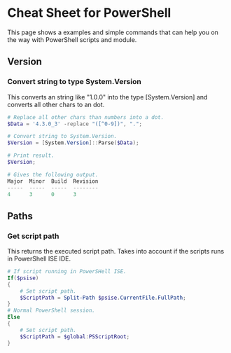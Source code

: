 # Cheat Sheet for PowerShell

This page shows a examples and simple commands that can help you on the way with PowerShell scripts and module.

## Version

### Convert string to type System.Version

This converts an string like "1.0.0" into the type [System.Version] and converts all other chars to an dot.

```powershell
# Replace all other chars than numbers into a dot.
$Data = '4.3.0_3' -replace "([^0-9])", ".";

# Convert string to System.Version.
$Version = [System.Version]::Parse($Data);

# Print result.
$Version;

# Gives the following output.
Major  Minor  Build  Revision
-----  -----  -----  --------
4      3      0      3       
```

## Paths

### Get script path

This returns the executed script path. Takes into account if the scripts runs in PowerShell ISE IDE.

```powershell
# If script running in PowerSHell ISE.
If($psise)
{
    # Set script path.
    $ScriptPath = Split-Path $psise.CurrentFile.FullPath;
}
# Normal PowerShell session.
Else
{
    # Set script path.
    $ScriptPath = $global:PSScriptRoot;
}   
```

